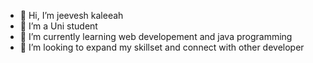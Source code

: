 - 👋 Hi, I’m jeevesh kaleeah
- 👀 I’m a Uni student
- 🌱 I’m currently learning web developement and java programming
- 💞️ I’m looking to expand my skillset and connect with other developer

<!---
jeevesh-kaleeah/jeevesh-kaleeah is a ✨ special ✨ repository because its `README.md` (this file) appears on your GitHub profile.
You can click the Preview link to take a look at your changes.
--->
